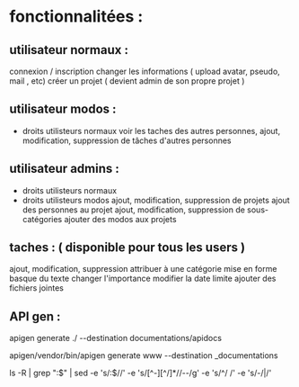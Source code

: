 
fonctionnalitées :
==================


utilisateur normaux :
---------------------
connexion / inscription
changer les informations ( upload avatar, pseudo, mail , etc)
créer un projet ( devient admin de son propre projet )

utilisateur modos :
-------------------
+ droits utilisteurs normaux
voir les taches des autres personnes,
ajout, modification, suppression de tâches d'autres personnes

utilisateur admins :
--------------------
+ droits utilisteurs normaux
+ droits utilisteurs modos
ajout, modification, suppression de projets
ajout des personnes au projet
ajout, modification, suppression de sous-catégories
ajouter des modos aux projets

taches : ( disponible pour tous les users )
--------
ajout, modification, suppression
attribuer à une catégorie
mise en forme basque du texte
changer l'importance
modifier la date limite
ajouter des fichiers jointes

API gen :
---------

apigen generate ./ --destination documentations/apidocs

apigen/vendor/bin/apigen generate www --destination _documentations

ls -R | grep ":$" | sed -e 's/:$//' -e 's/[^-][^\/]*\//--/g' -e 's/^/   /' -e 's/-/|/'

